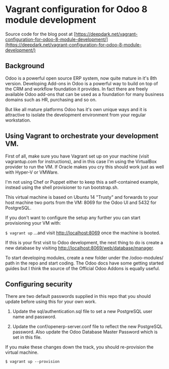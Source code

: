 # Vagrant configuration for Odoo 8 module development #

Source code for the blog post at [https://deepdark.net/vagrant-configuration-for-odoo-8-module-development/](https://deepdark.net/vagrant-configuration-for-odoo-8-module-development/)

## Background ##
Odoo is a powerful open source ERP system, now quite mature in it's 8th version.  Developing Add-ons in Odoo is a powerful way to build on top of the CRM and workflow foundation it provides.  In fact there are freely available Odoo add-ons that can be used as a foundation for many business domains such as HR, purchasing and so on.

But like all mature platforms Odoo has it's own unique ways and it is attractive to isolate the development environment from your regular workstation.

## Using Vagrant to orchestrate your development VM. ##
First of all, make sure you have Vagrant set up on your machine (visit vagrantup.com for instructions), and in this case I'm using the VirtualBox provider to run the VM.  If Oracle makes you cry this should work just as well with Hyper-V or VMWare.

I'm not using Chef or Puppet either to keep this a self-contained example, instead using the shell provisioner to run bootstrap.sh.

This virtual machine is based on Ubuntu 14 "Trusty" and forwards to your host machine two ports from the VM:  8069 for the Odoo UI and 5432 for PostgreSQL.

If you don't want to configure the setup any further you can start provisioning your VM with:

`$ vagrant up`
...and visit [http://localhost:8069](http://localhost:8069) once the machine is booted.

If this is your first visit to Odoo development, the next thing to do is create a new database by visiting [http://localhost:8069/web/database/manager](http://localhost:8069/web/database/manager).

To start developing modules, create a new folder under the /odoo-modules/ path in the repo and start coding.  The Odoo docs have some getting started guides but I think the source of the Official Odoo Addons is equally useful.

## Configuring security ##
There are two default passwords supplied in this repo that you should update before using this for your own work.

1. Update the sql/authentication.sql file to set a new PostgreSQL user name and password.

2. Update the conf/openerp-server.conf file to reflect the new PostgreSQL password.  Also update the Odoo Database Master Password which is set in this file.

If you make these changes down the track, you should re-provision the virtual machine.

`$ vagrant up --provision`
